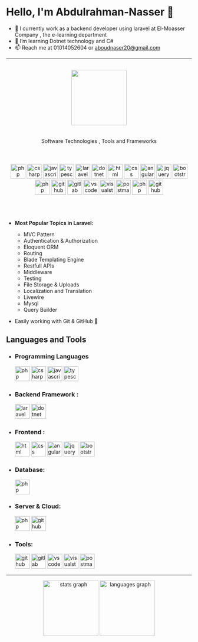 # Hello, I'm Abdulrahman-Nasser 👋
- 🔭 I currently work as a backend developer using laravel at El-Moasser Company , the e-learning department
- 🌱 I’m learning Dotnet technology and C#
- 📫 Reach me at 01014052604 or aboudnaser20@gmail.com
  
<hr>
<br>

<div align="center">
  <img height="150" src="https://media.tenor.com/qMH5o_XizbcAAAAM/but-here%27s-the-coder.gif"  />
</div>

<p align="center" style="padding:20px 0;">
   Software Technologies , Tools and Frameworks
</p>
<p align="center" style="padding:20px 0;">
    <img src="https://cdn.simpleicons.org/php/777BB4" height="40" alt="php logo"  />
    <img src="https://skillicons.dev/icons?i=cs" height="40" alt="csharp logo"  />
    <img src="https://skillicons.dev/icons?i=javascript" height="40" alt="javascript logo"  />
    <img src="https://skillicons.dev/icons?i=typescript" height="40" alt="typescript logo"  />
    <img src="https://skillicons.dev/icons?i=laravel" height="40" alt="laravel logo"  />
    <img src="https://skillicons.dev/icons?i=dotnet" height="40" alt="dotnet logo"  />
    <img src="https://skillicons.dev/icons?i=html" height="40" alt="html logo"  />
    <img src="https://skillicons.dev/icons?i=css" height="40" alt="css logo"  />
    <img src="https://skillicons.dev/icons?i=angular" height="40" alt="angular logo"  />
    <img src="https://skillicons.dev/icons?i=jquery" height="40" alt="jquery logo"  />
    <img src="https://skillicons.dev/icons?i=bootstrap" height="40" alt="bootstrap logo"  />
    <img src="https://cdn.simpleicons.org/mysql/777BB4" height="40" alt="php logo"  />
    <img src="https://skillicons.dev/icons?i=github" height="40" alt="github logo"  />
    <img src="https://skillicons.dev/icons?i=gitlab" height="40" alt="gitlab logo"  />
    <img src="https://skillicons.dev/icons?i=vscode" height="40" alt="vscode logo"  />
    <img src="https://skillicons.dev/icons?i=visualstudio" height="40" alt="visualstudio logo"  />
    <img src="https://skillicons.dev/icons?i=postman" height="40" alt="postman logo"  />
    <img src="https://cdn.simpleicons.org/apache/777BB4" height="40" alt="php logo"  />
    <img src="https://skillicons.dev/icons?i=aws" height="40" alt="github logo"  />
</p>
<br>

- **Most Popular Topics in Laravel:**
  - MVC Pattern 
  - Authentication & Authorization
  - Eloquent ORM
  - Routing
  - Blade Templating Engine
  - Restfull APIs
  - Middleware
  - Testing
  - File Storage & Uploads
  - Localization and Translation
  - Livewire
  - Mysql
  - Query Builder

- Easily working with Git & GitHub 🌱


## Languages and Tools

  - ### <span style="margin: 0px 0;">Programming Languages</span>
    <img src="https://cdn.simpleicons.org/php/777BB4" height="40" alt="php logo"  />
    <img src="https://skillicons.dev/icons?i=cs" height="40" alt="csharp logo"  />
    <img src="https://skillicons.dev/icons?i=javascript" height="40" alt="javascript logo"  />
    <img src="https://skillicons.dev/icons?i=typescript" height="40" alt="typescript logo"  />
  
  - ### Backend Framework :
    <img src="https://skillicons.dev/icons?i=laravel" height="40" alt="laravel logo"  />
    <img src="https://skillicons.dev/icons?i=dotnet" height="40" alt="dotnet logo"  />
    
  - ### Frontend :
    <img src="https://skillicons.dev/icons?i=html" height="40" alt="html logo"  />
    <img src="https://skillicons.dev/icons?i=css" height="40" alt="css logo"  />
    <img src="https://skillicons.dev/icons?i=angular" height="40" alt="angular logo"  />
    <img src="https://skillicons.dev/icons?i=jquery" height="40" alt="jquery logo"  />
    <img src="https://skillicons.dev/icons?i=bootstrap" height="40" alt="bootstrap logo"  />
    
  - ### Database:
    <img src="https://cdn.simpleicons.org/mysql/777BB4" height="40" alt="php logo"  />
      
  - ### Server & Cloud:
    <img src="https://cdn.simpleicons.org/apache/777BB4" height="40" alt="php logo"  />
    <img src="https://skillicons.dev/icons?i=aws" height="40" alt="github logo"  />
    
  - ### Tools:
    <img src="https://skillicons.dev/icons?i=github" height="40" alt="github logo"  />
    <img src="https://skillicons.dev/icons?i=gitlab" height="40" alt="gitlab logo"  />
    <img src="https://skillicons.dev/icons?i=vscode" height="40" alt="vscode logo"  />
    <img src="https://skillicons.dev/icons?i=visualstudio" height="40" alt="visualstudio logo"  />
    <img src="https://skillicons.dev/icons?i=postman" height="40" alt="postman logo"  />

<hr>

<div align="center">
  <img src="https://github-readme-stats.vercel.app/api?username=Abdulrahman-Nasser&hide_title=false&hide_rank=false&show_icons=true&include_all_commits=true&count_private=true&disable_animations=false&theme=dracula&locale=en&hide_border=false&order=1" height="150" alt="stats graph"  />
  <img src="https://github-readme-stats.vercel.app/api/top-langs?username=Abdulrahman-Nasser&locale=en&hide_title=false&layout=compact&card_width=320&langs_count=5&theme=dracula&hide_border=false&order=2" height="150" alt="languages graph"  />
</div>


